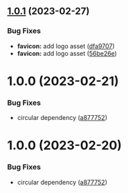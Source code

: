 ## [1.0.1](https://github.com/andika-ai/andika/compare/v1.0.0...v1.0.1) (2023-02-27)


### Bug Fixes

* **favicon:** add logo asset ([dfa9707](https://github.com/andika-ai/andika/commit/dfa9707b2f7b9683b95a508640f65060aa30d727))
* **favicon:** add logo asset ([56be26e](https://github.com/andika-ai/andika/commit/56be26e94de7f84ed6409b63bf90d4dee534f5c1))

# 1.0.0 (2023-02-21)


### Bug Fixes

* circular dependency ([a877752](https://github.com/andika-ai/andika/commit/a87775257475c017507af2e330b6af2bbfd4a23a))

# 1.0.0 (2023-02-20)


### Bug Fixes

* circular dependency ([a877752](https://github.com/andika-ai/andika/commit/a87775257475c017507af2e330b6af2bbfd4a23a))
